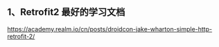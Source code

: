 1、Retrofit2 最好的学习文档
------
https://academy.realm.io/cn/posts/droidcon-jake-wharton-simple-http-retrofit-2/
